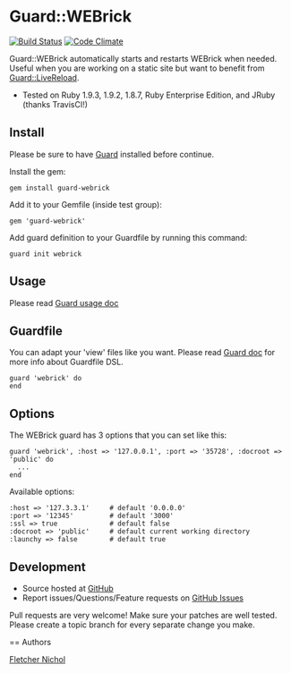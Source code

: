 # Guard::WEBrick

[![Build Status](https://travis-ci.org/fnichol/guard-webrick.png?branch=master)](https://travis-ci.org/fnichol/guard-webrick)
[![Code Climate](https://codeclimate.com/badge.png)](https://codeclimate.com/github/fnichol/guard-webrick)

Guard::WEBrick automatically starts and restarts WEBrick when needed. Useful when you are working on a static site but want to benefit from [Guard::LiveReload](http://github.com/guard/guard-livereload).

* Tested on Ruby 1.9.3, 1.9.2, 1.8.7, Ruby Enterprise Edition, and JRuby (thanks TravisCI!)

## Install

Please be sure to have [Guard](http://github.com/guard/guard) installed before continue.

Install the gem:

    gem install guard-webrick

Add it to your Gemfile (inside test group):

    gem 'guard-webrick'

Add guard definition to your Guardfile by running this command:

    guard init webrick

## Usage

Please read [Guard usage doc](http://github.com/guard/guard#readme)

## Guardfile

You can adapt your 'view' files like you want.
Please read [Guard doc](http://github.com/guard/guard#readme) for more info about Guardfile DSL.

    guard 'webrick' do
    end

## Options

The WEBrick guard has 3 options that you can set like this:

    guard 'webrick', :host => '127.0.0.1', :port => '35728', :docroot => 'public' do
      ...
    end

Available options:

    :host => '127.3.3.1'     # default '0.0.0.0'
    :port => '12345'         # default '3000'
    :ssl => true             # default false
    :docroot => 'public'     # default current working directory
    :launchy => false        # default true

## Development

* Source hosted at [GitHub](http://github.com/fnichol/guard-webrick)
* Report issues/Questions/Feature requests on [GitHub Issues](http://github.com/fnichol/guard-webrick/issues)

Pull requests are very welcome! Make sure your patches are well tested. Please create a topic branch for every separate change
you make.

== Authors

[Fletcher Nichol](http://github.com/fnichol)
